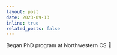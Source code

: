 ```yaml
---
layout: post
date: 2023-09-13
inline: true
related_posts: false
---
```


Began PhD program at Northwestern CS  :city_sunset: